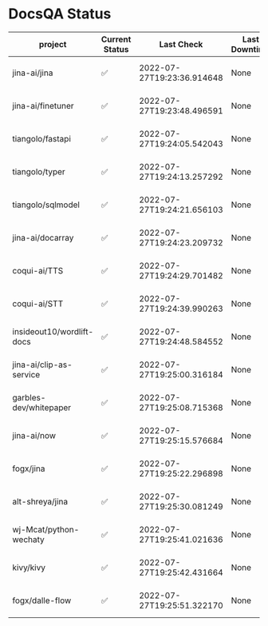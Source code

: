 # DocsQA Status

|         project         |Current Status|        Last Check        |Last Downtime|                % Uptime                |
|-------------------------|--------------|--------------------------|-------------|----------------------------------------|
|jina-ai/jina             |✅            |2022-07-27T19:23:36.914648|None         |100.0 (since 2022-07-27 12:11:57.480546)|
|jina-ai/finetuner        |✅            |2022-07-27T19:23:48.496591|None         |100.0 (since 2022-07-27 12:11:57.480546)|
|tiangolo/fastapi         |✅            |2022-07-27T19:24:05.542043|None         |100.0 (since 2022-07-27 12:11:57.480546)|
|tiangolo/typer           |✅            |2022-07-27T19:24:13.257292|None         |100.0 (since 2022-07-27 12:11:57.480546)|
|tiangolo/sqlmodel        |✅            |2022-07-27T19:24:21.656103|None         |100.0 (since 2022-07-27 12:11:57.480546)|
|jina-ai/docarray         |✅            |2022-07-27T19:24:23.209732|None         |100.0 (since 2022-07-27 12:11:57.480546)|
|coqui-ai/TTS             |✅            |2022-07-27T19:24:29.701482|None         |100.0 (since 2022-07-27 12:11:57.480546)|
|coqui-ai/STT             |✅            |2022-07-27T19:24:39.990263|None         |100.0 (since 2022-07-27 12:11:57.480546)|
|insideout10/wordlift-docs|✅            |2022-07-27T19:24:48.584552|None         |100.0 (since 2022-07-27 12:11:57.480546)|
|jina-ai/clip-as-service  |✅            |2022-07-27T19:25:00.316184|None         |100.0 (since 2022-07-27 12:11:57.480546)|
|garbles-dev/whitepaper   |✅            |2022-07-27T19:25:08.715368|None         |100.0 (since 2022-07-27 12:11:57.480546)|
|jina-ai/now              |✅            |2022-07-27T19:25:15.576684|None         |100.0 (since 2022-07-27 12:11:57.480546)|
|fogx/jina                |✅            |2022-07-27T19:25:22.296898|None         |100.0 (since 2022-07-27 12:11:57.480546)|
|alt-shreya/jina          |✅            |2022-07-27T19:25:30.081249|None         |100.0 (since 2022-07-27 12:11:57.480546)|
|wj-Mcat/python-wechaty   |✅            |2022-07-27T19:25:41.021636|None         |100.0 (since 2022-07-27 12:11:57.480546)|
|kivy/kivy                |✅            |2022-07-27T19:25:42.431664|None         |100.0 (since 2022-07-27 12:11:57.480546)|
|fogx/dalle-flow          |✅            |2022-07-27T19:25:51.322170|None         |100.0 (since 2022-07-27 12:11:57.480546)|

